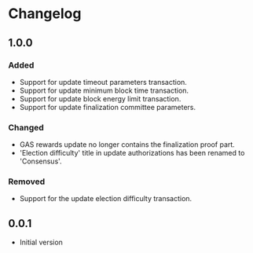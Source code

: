 # Changelog

## 1.0.0

### Added

- Support for update timeout parameters transaction.
- Support for update minimum block time transaction.
- Support for update block energy limit transaction.
- Support for update finalization committee parameters.

### Changed

- GAS rewards update no longer contains the finalization proof part.
- 'Election difficulty' title in update authorizations has been renamed to 'Consensus'.

### Removed

- Support for the update election difficulty transaction.

## 0.0.1

- Initial version
